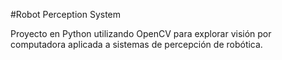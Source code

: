 #Robot Perception System

Proyecto en Python utilizando OpenCV para explorar visión por computadora aplicada a sistemas de percepción de robótica.

